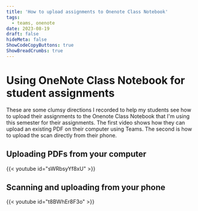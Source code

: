 ```yaml
---
title: 'How to upload assignments to Onenote Class Notebook'
tags:
  - teams, onenote
date: 2023-08-19
draft: false
hideMeta: false  
ShowCodeCopyButtons: true
ShowBreadCrumbs: true
---
```


# Using OneNote Class Notebook for student assignments

These are some clumsy directions I recorded to help my students see how to upload their assignments to the Onenote Class Notebook that I'm using this semester for their assignments. The first video shows how they can upload an existing PDF on their computer using Teams.  The second is how to upload the scan directly from their phone.

## Uploading PDFs from your computer

{{< youtube id="sWRbsyYf8xU" >}}

## Scanning and uploading from your phone

{{< youtube id="t8BWhEr8F3o" >}}
